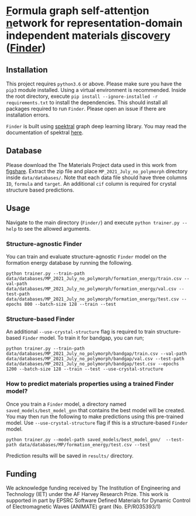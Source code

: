 # [F]()ormula graph self-attent[i]()on [n]()etwork for representation-domain independent materials [d]()iscov[er]()y ([Finder](https://arxiv.org/abs/2201.05649))

## Installation

This project requires `python3.6` or above. Please make sure you have the `pip3` module installed. Using a virtual environment is recommended. Inside the root directory, execute `pip install --ignore-installed -r requirements.txt` to install the dependencies. This should install all packages required to run `Finder`. Please open an issue if there are installation errors.

`Finder` is built using [spektral](https://graphneural.network/) graph deep learning library. You may read the documentation of spektral [here](https://graphneural.network/getting-started/).

## Database

Please download the The Materials Project data used in this work from [figshare](https://doi.org/10.6084/m9.figshare.19308407). Extract the zip file and place `MP_2021_July_no_polymorph` directory inside `data/databases/`. Note that each data file should have three columns `ID`, `formula` and `target`. An additional `cif` column is required for crystal structure based predictions.

## Usage

Navigate to the main directory (`Finder/`) and execute `python trainer.py --help` to see the allowed arguments.

### Structure-agnostic Finder

You can train and evaluate structure-agnostic `Finder` model on the formation energy database by running the following.

```
python trainer.py --train-path data/databases/MP_2021_July_no_polymorph/formation_energy/train.csv --val-path data/databases/MP_2021_July_no_polymorph/formation_energy/val.csv --test-path data/databases/MP_2021_July_no_polymorph/formation_energy/test.csv --epochs 800 --batch-size 128 --train --test
```

### Structure-based Finder

An additional `--use-crystal-structure` flag is required to train structure-based `Finder` model. To train it for bandgap, you can run;

```
python trainer.py --train-path data/databases/MP_2021_July_no_polymorph/bandgap/train.csv --val-path data/databases/MP_2021_July_no_polymorph/bandgap/val.csv --test-path data/databases/MP_2021_July_no_polymorph/bandgap/test.csv --epochs 1200 --batch-size 128 --train --test --use-crystal-structure
```

### How to predict materials properties using a trained Finder model?

Once you train a `Finder` model, a directory named `saved_models/best_model_gnn` that contains the best model will be created. You may then run the following to make predictions using this pre-trained model. Use `--use-crystal-structure` flag if this is a structure-based `Finder` model.

```
python trainer.py --model-path saved_models/best_model_gnn/  --test-path data/databases/MP/formation_energy/test.csv --test
```

Prediction results will be saved in `results/` directory. 


## Funding
We acknowledge funding received by The Institution of Engineering and Technology (IET) under the AF Harvey Research Prize. This work is supported in part by EPSRC Software Defined Materials for Dynamic Control of Electromagnetic Waves (ANIMATE) grant (No. EP/R035393/1) 
